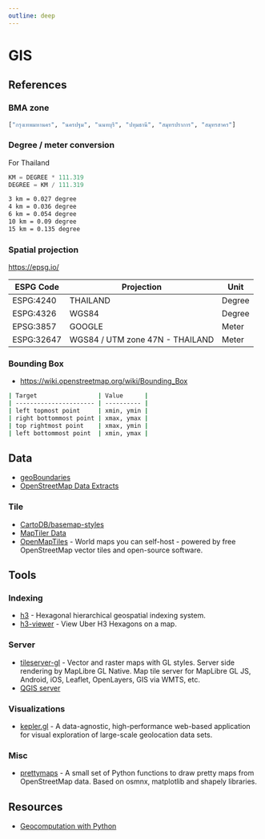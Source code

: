 ```yaml
---
outline: deep
---
```

# GIS

## References

### BMA zone

```python
["กรุงเทพมหานคร", "นครปฐม", "นนทบุรี", "ปทุมธานี", "สมุทรปราการ", "สมุทรสาคร"]
```

### Degree / meter conversion

For Thailand

```python
KM = DEGREE * 111.319
DEGREE = KM / 111.319
```

```bash
3 km = 0.027 degree
4 km = 0.036 degree
6 km = 0.054 degree
10 km = 0.09 degree
15 km = 0.135 degree
```

### Spatial projection

<https://epsg.io/>

| ESPG Code  | Projection                      | Unit   |
| ---------- | ------------------------------- | ------ |
| ESPG:4240  | THAILAND                        | Degree |
| ESPG:4326  | WGS84                           | Degree |
| EPSG:3857  | GOOGLE                          | Meter  |
| ESPG:32647 | WGS84 / UTM zone 47N - THAILAND | Meter  |

### Bounding Box

- <https://wiki.openstreetmap.org/wiki/Bounding_Box>

```bash
| Target                 | Value      |
| ---------------------- | ---------- |
| left topmost point     | xmin, ymin |
| right bottommost point | xmax, ymax |
| top rightmost point    | xmax, ymin |
| left bottommost point  | xmin, ymax |
```

## Data

- [geoBoundaries](https://www.geoboundaries.org/)
- [OpenStreetMap Data Extracts](http://download.geofabrik.de/index.html)

### Tile

- [CartoDB/basemap-styles](https://github.com/CartoDB/basemap-styles)
- [MapTiler Data](https://data.maptiler.com/downloads/planet/)
- [OpenMapTiles](https://openmaptiles.org/) - World maps you can self-host - powered by free OpenStreetMap vector tiles and open-source software.

## Tools

### Indexing

- [h3](https://github.com/uber/h3) - Hexagonal hierarchical geospatial indexing system.
- [h3-viewer](https://github.com/clupasq/h3-viewer) - View Uber H3 Hexagons on a map.

### Server

- [tileserver-gl](https://github.com/maptiler/tileserver-gl) - Vector and raster maps with GL styles. Server side rendering by MapLibre GL Native. Map tile server for MapLibre GL JS, Android, iOS, Leaflet, OpenLayers, GIS via WMTS, etc.
- [QGIS server](https://docs.qgis.org/3.28/en/docs/server_manual/index.html)

### Visualizations

- [kepler.gl](https://kepler.gl/demo) - A data-agnostic, high-performance web-based application for visual exploration of large-scale geolocation data sets.

### Misc

- [prettymaps](https://github.com/marceloprates/prettymaps) - A small set of Python functions to draw pretty maps from OpenStreetMap data. Based on osmnx, matplotlib and shapely libraries.

## Resources

- [Geocomputation with Python](https://py.geocompx.org/)
